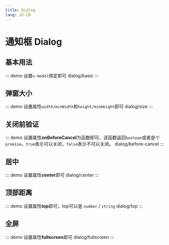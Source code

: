 ```yaml
---
title: Dialog
lang: zh-CN
---
```


# 通知框 Dialog

## 基本用法
::: demo  设置`v-model`绑定即可
dialog/basic
:::

## 弹窗大小
::: demo 设置属性`width/minWidth`和`height/minHeight`即可
dialog/size
:::

## 关闭前验证
::: demo 设置属性**onBeforeCancel**为函数即可，该函数返回`boolean`或者是个`promise`。`true`表示可以关闭，`false`表示不可以关闭。
dialog/before-cancel
:::

## 居中
::: demo 设置属性**center**即可
dialog/center
:::

## 顶部距离
::: demo 设置属性**top**即可，top可以是 `number` / `string`
dialog/top
:::

## 全屏
::: demo 设置属性**fullscreen**即可
dialog/fullscreen
:::